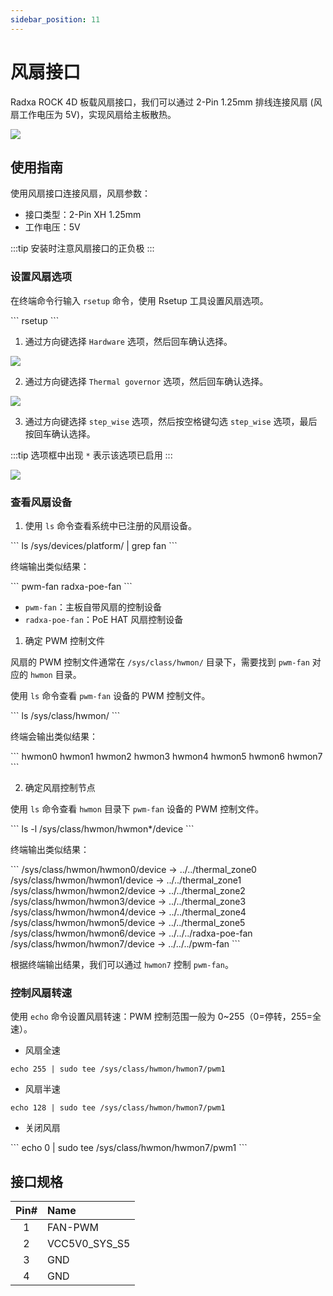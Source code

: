 ```yaml
---
sidebar_position: 11
---
```


# 风扇接口

Radxa ROCK 4D 板载风扇接口，我们可以通过 2-Pin 1.25mm 排线连接风扇 (风扇工作电压为 5V)，实现风扇给主板散热。

<div style={{textAlign: 'center'}}>
  <img src="/img/rock4/4d/rock4d-fan.webp" style={{width: '100%', maxWidth: '1200px'}} />
</div>

## 使用指南

使用风扇接口连接风扇，风扇参数：

- 接口类型：2-Pin XH 1.25mm
- 工作电压：5V

:::tip
安装时注意风扇接口的正负极
:::

### 设置风扇选项

在终端命令行输入 `rsetup` 命令，使用 Rsetup 工具设置风扇选项。

<NewCodeBlock tip="radxa@radxa-4d$" type="device">
```
rsetup
```
</NewCodeBlock>

1. 通过方向键选择 `Hardware` 选项，然后回车确认选择。

<div style={{textAlign: 'center'}}>
  <img src="/img/rock4/4d/rsetup-fan-1.webp" style={{width: '100%', maxWidth: '1200px'}} />
</div>

2. 通过方向键选择 `Thermal governor` 选项，然后回车确认选择。

<div style={{textAlign: 'center'}}>
  <img src="/img/rock4/4d/rsetup-fan-2.webp" style={{width: '100%', maxWidth: '1200px'}} />
</div>

3. 通过方向键选择 `step_wise` 选项，然后按空格键勾选 `step_wise` 选项，最后按回车确认选择。

:::tip
选项框中出现 `*` 表示该选项已启用
:::

<div style={{textAlign: 'center'}}>
  <img src="/img/rock4/4d/rsetup-fan-3.webp" style={{width: '100%', maxWidth: '1200px'}} />
</div>

### 查看风扇设备

1. 使用 `ls` 命令查看系统中已注册的风扇设备。

<NewCodeBlock tip="radxa@radxa-4d$" type="device">
```
ls /sys/devices/platform/ | grep fan
```
</NewCodeBlock>

终端输出类似结果：

<NewCodeBlock tip="radxa@radxa-4d$" type="device">
```
pwm-fan
radxa-poe-fan
```
</NewCodeBlock>

- `pwm-fan`：主板自带风扇的控制设备
- `radxa-poe-fan`：PoE HAT 风扇控制设备

1. 确定 PWM 控制文件

风扇的 PWM 控制文件通常在 `/sys/class/hwmon/` 目录下，需要找到 `pwm-fan` 对应的 `hwmon` 目录。

使用 `ls` 命令查看 `pwm-fan` 设备的 PWM 控制文件。

<NewCodeBlock tip="radxa@radxa-4d$" type="device">
```
ls /sys/class/hwmon/
```
</NewCodeBlock>

终端会输出类似结果：

<NewCodeBlock tip="radxa@radxa-4d$" type="device">
```
hwmon0  hwmon1  hwmon2  hwmon3  hwmon4  hwmon5  hwmon6  hwmon7
```
</NewCodeBlock>

2. 确定风扇控制节点

使用 `ls` 命令查看 `hwmon` 目录下 `pwm-fan` 设备的 PWM 控制文件。

<NewCodeBlock tip="radxa@radxa-4d$" type="device">
```
ls -l /sys/class/hwmon/hwmon*/device
```
</NewCodeBlock>

终端输出类似结果：

<NewCodeBlock tip="radxa@radxa-4d$" type="device">
```
/sys/class/hwmon/hwmon0/device -> ../../thermal_zone0
/sys/class/hwmon/hwmon1/device -> ../../thermal_zone1
/sys/class/hwmon/hwmon2/device -> ../../thermal_zone2
/sys/class/hwmon/hwmon3/device -> ../../thermal_zone3
/sys/class/hwmon/hwmon4/device -> ../../thermal_zone4
/sys/class/hwmon/hwmon5/device -> ../../thermal_zone5
/sys/class/hwmon/hwmon6/device -> ../../../radxa-poe-fan
/sys/class/hwmon/hwmon7/device -> ../../../pwm-fan
```
</NewCodeBlock>

根据终端输出结果，我们可以通过 `hwmon7` 控制 `pwm-fan`。

### 控制风扇转速

使用 `echo` 命令设置风扇转速：PWM 控制范围一般为 0~255（0=停转，255=全速）。

- 风扇全速

<NewCodeBlock tip="radxa@radxa-4d$" type="device">

```
echo 255 | sudo tee /sys/class/hwmon/hwmon7/pwm1
```

</NewCodeBlock>

- 风扇半速

<NewCodeBlock tip="radxa@radxa-4d$" type="device">

```
echo 128 | sudo tee /sys/class/hwmon/hwmon7/pwm1
```

</NewCodeBlock>

- 关闭风扇

<NewCodeBlock tip="radxa@radxa-4d$" type="device">
```
echo 0 | sudo tee /sys/class/hwmon/hwmon7/pwm1
```
</NewCodeBlock>

## 接口规格

| Pin# | Name          |
| :--: | :------------ |
|  1   | FAN-PWM       |
|  2   | VCC5V0_SYS_S5 |
|  3   | GND           |
|  4   | GND           |
